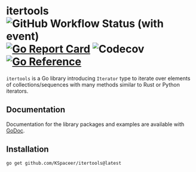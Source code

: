 # itertools ![GitHub Workflow Status (with event)](https://img.shields.io/github/actions/workflow/status/KSpaceer/itertools/itertools.yml) [![Go Report Card](https://goreportcard.com/badge/github.com/KSpaceer/itertools)](https://goreportcard.com/report/github.com/KSpaceer/itertools) ![Codecov](https://img.shields.io/codecov/c/github/KSpaceer/itertools) [![Go Reference](https://pkg.go.dev/badge/github.com/KSpaceer/itertools.svg)](https://pkg.go.dev/github.com/KSpaceer/itertools)

```itertools``` is a Go library introducing ```Iterator``` type to iterate over elements of collections/sequences
with many methods similar to Rust or Python iterators.

## Documentation

Documentation for the library packages and examples are available with [GoDoc](https://pkg.go.dev/github.com/KSpaceer/itertools).

## Installation

```go get github.com/KSpaceer/itertools@latest```

